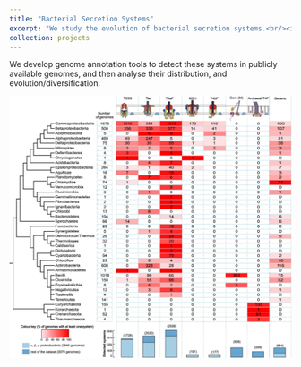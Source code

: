 ```yaml
---
title: "Bacterial Secretion Systems"
excerpt: "We study the evolution of bacterial secretion systems.<br/><img src='/images/T3SS_striking_from_Fig7.svg' width='300'>"
collection: projects
---
```


We develop genome annotation tools to detect these systems in publicly available genomes, and then analyse their distribution, and evolution/diversification.

<img src='/images/Fig4_pbio.3000390.g004.jpg' width='600'>

